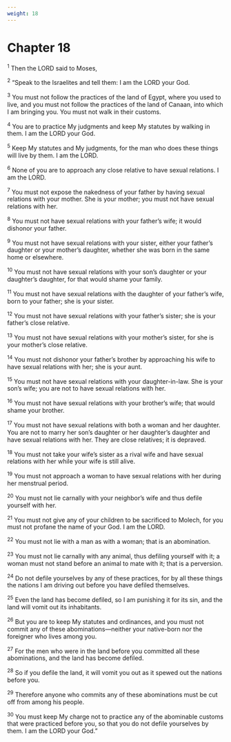```yaml
---
weight: 18
---
```


# Chapter 18

<sup>1</sup> Then the LORD said to Moses, 

<sup>2</sup> “Speak to the Israelites and tell them: I am the LORD your God. 

<sup>3</sup> You must not follow the practices of the land of Egypt, where you used to live, and you must not follow the practices of the land of Canaan, into which I am bringing you. You must not walk in their customs. 

<sup>4</sup> You are to practice My judgments and keep My statutes by walking in them. I am the LORD your God. 

<sup>5</sup> Keep My statutes and My judgments, for the man who does these things will live by them. I am the LORD. 

<sup>6</sup> None of you are to approach any close relative to have sexual relations. I am the LORD. 

<sup>7</sup> You must not expose the nakedness of your father by having sexual relations with your mother. She is your mother; you must not have sexual relations with her. 

<sup>8</sup> You must not have sexual relations with your father’s wife; it would dishonor your father. 

<sup>9</sup> You must not have sexual relations with your sister, either your father’s daughter or your mother’s daughter, whether she was born in the same home or elsewhere. 

<sup>10</sup> You must not have sexual relations with your son’s daughter or your daughter’s daughter, for that would shame your family. 

<sup>11</sup> You must not have sexual relations with the daughter of your father’s wife, born to your father; she is your sister. 

<sup>12</sup> You must not have sexual relations with your father’s sister; she is your father’s close relative. 

<sup>13</sup> You must not have sexual relations with your mother’s sister, for she is your mother’s close relative. 

<sup>14</sup> You must not dishonor your father’s brother by approaching his wife to have sexual relations with her; she is your aunt. 

<sup>15</sup> You must not have sexual relations with your daughter-in-law. She is your son’s wife; you are not to have sexual relations with her. 

<sup>16</sup> You must not have sexual relations with your brother’s wife; that would shame your brother. 

<sup>17</sup> You must not have sexual relations with both a woman and her daughter. You are not to marry her son’s daughter or her daughter’s daughter and have sexual relations with her. They are close relatives; it is depraved. 

<sup>18</sup> You must not take your wife’s sister as a rival wife and have sexual relations with her while your wife is still alive. 

<sup>19</sup> You must not approach a woman to have sexual relations with her during her menstrual period. 

<sup>20</sup> You must not lie carnally with your neighbor’s wife and thus defile yourself with her. 

<sup>21</sup> You must not give any of your children to be sacrificed to Molech, for you must not profane the name of your God. I am the LORD. 

<sup>22</sup> You must not lie with a man as with a woman; that is an abomination. 

<sup>23</sup> You must not lie carnally with any animal, thus defiling yourself with it; a woman must not stand before an animal to mate with it; that is a perversion. 

<sup>24</sup> Do not defile yourselves by any of these practices, for by all these things the nations I am driving out before you have defiled themselves. 

<sup>25</sup> Even the land has become defiled, so I am punishing it for its sin, and the land will vomit out its inhabitants. 

<sup>26</sup> But you are to keep My statutes and ordinances, and you must not commit any of these abominations—neither your native-born nor the foreigner who lives among you. 

<sup>27</sup> For the men who were in the land before you committed all these abominations, and the land has become defiled. 

<sup>28</sup> So if you defile the land, it will vomit you out as it spewed out the nations before you. 

<sup>29</sup> Therefore anyone who commits any of these abominations must be cut off from among his people. 

<sup>30</sup> You must keep My charge not to practice any of the abominable customs that were practiced before you, so that you do not defile yourselves by them. I am the LORD your God.” 


